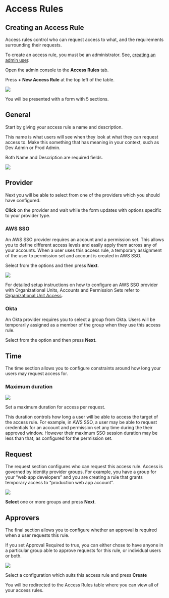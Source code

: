 # Access Rules

## Creating an Access Rule

Access rules control who can request access to what, and the requirements surrounding their requests.

To create an access rule, you must be an administrator. See, [creating an admin user](/common-fate/configuration/users-and-groups#create-new-user).

Open the admin console to the **Access Rules** tab.

Press **+ New Access Rule** at the top left of the table.

![](/img/access-rules/0.png)

You will be presented with a form with 5 sections.

## General

Start by giving your access rule a name and description.

This name is what users will see when they look at what they can request access to. Make this something that has meaning in your context, such as Dev Admin or Prod Admin.

Both Name and Description are required fields.

![](/img/access-rules/1.png)

## Provider

Next you will be able to select from one of the providers which you should have configured.

**Click** on the provider and wait while the form updates with options specific to your provider type.

### AWS SSO

An AWS SSO provider requires an account and a permission set. This allows you to define different access levels and easily apply them across any of your accounts. When a user uses this access rule, a temporary assignment of the user to permission set and account is created in AWS SSO.

Select from the options and then press **Next**.

![](/img/access-rules/2.png)

For detailed setup instructions on how to configure an AWS SSO provider with Organizational Units, Accounts and Permission Sets refer to [Organizational Unit Access](/common-fate/providers/registry/commonfate/aws-sso/usage/v2).

### Okta

An Okta provider requires you to select a group from Okta. Users will be temporarily assigned as a member of the group when they use this access rule.

Select from the option and then press **Next**.

## Time

The time section allows you to configure constraints around how long your users may request access for.

### Maximum duration

![](/img/access-rules/3.png)

Set a maximum duration for access per request.

This duration controls how long a user will be able to access the target of the access rule. For example, in AWS SSO, a user may be able to request credentials for an account and permission set any time during the their approved window. However their maximum SSO session duration may be less than that, as configured for the permission set.

## Request

The request section configures who can request this access rule. Access is governed by identity provider groups. For example, you have a group for your “web app developers” and you are creating a rule that grants temporary access to “production web app account”.

![](/img/access-rules/4.png)

**Select** one or more groups and press **Next**.

## Approvers

The final section allows you to configure whether an approval is required when a user requests this rule.

If you set Approval Required to true, you can either chose to have anyone in a particular group able to approve requests for this rule, or individual users or both.

![](/img/access-rules/5.png)

Select a configuration which suits this access rule and press **Create**

You will be redirected to the Access Rules table where you can view all of your access rules.
